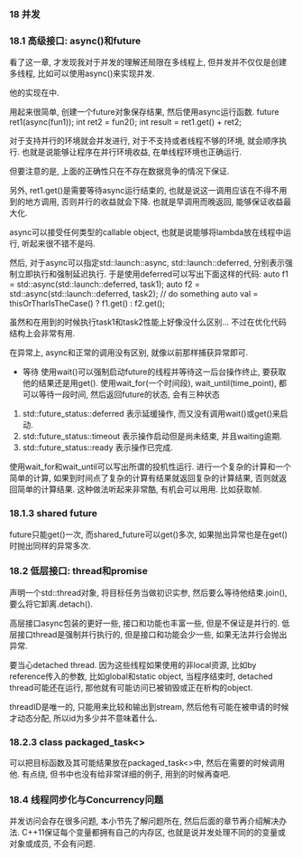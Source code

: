 ### 18 并发 ###

### 18.1 高级接口: async()和future ###

看了这一章, 才发现我对于并发的理解还局限在多线程上, 但并发并不仅仅是创建多线程, 比如可以使用async()来实现并发.

他的实现在<future>中.

用起来很简单, 创建一个future对象保存结果, 然后使用async运行函数.
	future<int> ret1(async(fun1));
	int ret2 = fun2();
	int result = ret1.get() + ret2;

对于支持并行的环境就会并发进行, 对于不支持或者线程不够的环境, 就会顺序执行.
也就是说能够让程序在并行环境收益, 在单线程环境也正确运行.

但要注意的是, 上面的正确性只在不存在数据竞争的情况下保证.

另外, ret1.get()是需要等待async运行结束的, 也就是说这一调用应该在不得不用到的地方调用, 否则并行的收益就会下降. 也就是早调用而晚返回, 能够保证收益最大化.

async可以接受任何类型的callable object, 也就是说能够将lambda放在线程中运行, 听起来很不错不是吗.

然后, 对于async可以指定std::launch::async, std::launch::deferred, 分别表示强制立即执行和强制延迟执行.
于是使用deferred可以写出下面这样的代码:
	auto f1 = std::async(std::launch::deferred, task1);
	auto f2 = std::async(std::launch::deferred, task2);
	// do something
	auto val = thisOrTharIsTheCase() ? f1.get() : f2.get();

虽然和在用到的时候执行task1和task2性能上好像没什么区别...
不过在优化代码结构上会非常有用.

在异常上, async和正常的调用没有区别, 就像以前那样捕获异常即可.

- 等待
使用wait()可以强制启动future的线程并等待这一后台操作终止, 要获取他的结果还是用get().
使用wait_for(一个时间段), wait_until(time_point), 都可以等待一段时间, 然后返回future的状态, 会有三种状态
1. std::future_status::deferred		表示延缓操作, 而又没有调用wait()或get()来启动.
2. std::future_status::timeout		表示操作启动但是尚未结束, 并且waiting逾期.
3. std::future_status::ready		表示操作已完成.

使用wait_for和wait_until可以写出所谓的投机性运行. 进行一个复杂的计算和一个简单的计算, 如果到时间点了复杂的计算有结果就返回复杂的计算结果, 否则就返回简单的计算结果.
这种做法听起来非常酷, 有机会可以用用. 比如获取帧.


### 18.1.3 shared future ###

future只能get()一次, 而shared_future可以get()多次, 如果抛出异常也是在get()时抛出同样的异常多次.

### 18.2 低层接口: thread和promise ###

声明一个std::thread对象, 将目标任务当做初识实参, 然后要么等待他结束.join(), 要么将它卸离.detach().

高层接口async包装的更好一些, 接口和功能也丰富一些, 但是不保证是并行的.
低层接口thread是强制并行执行的, 但是接口和功能会少一些, 如果无法并行会抛出异常.

要当心detached thread.
因为这些线程如果使用的非local资源, 比如by reference传入的参数, 比如global和static object, 当程序结束时, detached thread可能还在运行, 那他就有可能访问已被销毁或正在析构的object.

threadID是唯一的, 只能用来比较和输出到stream, 然后他有可能在被申请的时候才动态分配, 所以id为多少并不意味着什么.

### 18.2.3 class packaged_task<> ###

可以把目标函数及其可能结果放在packaged_task<>中, 然后在需要的时候调用他.
有点绕, 但书中也没有给非常详细的例子, 用到的时候再查吧.

### 18.4 线程同步化与Concurrency问题 ###

并发访问会存在很多问题, 本小节先了解问题所在, 然后后面的章节再介绍解决办法.
C++11保证每个变量都拥有自己的内存区, 也就是说并发处理不同的的变量或对象或成员, 不会有问题.

